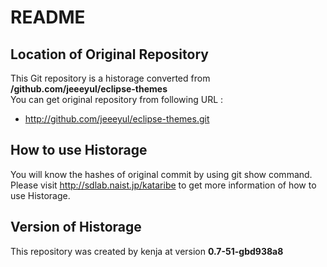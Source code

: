 # README
## Location of Original Repository
This Git repository is a historage converted from **/github.com/jeeeyul/eclipse-themes**  
You can get original repository from following URL :

- http://github.com/jeeeyul/eclipse-themes.git

## How to use Historage
You will know the hashes of original commit by using git show command.  
Please visit <http://sdlab.naist.jp/kataribe> to get more information of how to use Historage.

## Version of Historage
This repository was created by kenja at version **0.7-51-gbd938a8**
